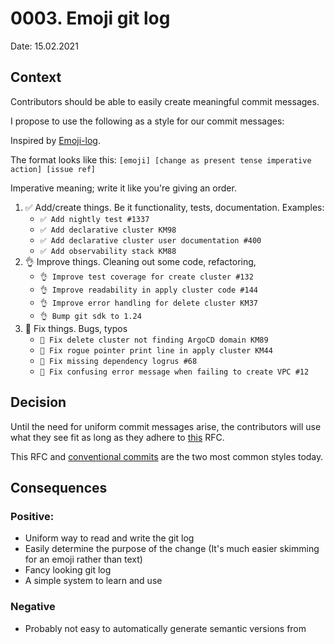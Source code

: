 # 0003. Emoji git log

<!-- 
    Date representing when the RFC was submittet for review 

    Example:
    Date: 08.02.2021
-->
Date: 15.02.2021

## Context

<!--
    Short description of why this decision is needed

    Example:
    We want to better document our decisions
-->

Contributors should be able to easily create meaningful commit messages.

I propose to use the following as a style for our commit messages:

Inspired by [Emoji-log](https://ahmadawais.com/emoji-log/).

The format looks like this:
`[emoji] [change as present tense imperative action] [issue ref]`

Imperative meaning; write it like you're giving an order.

1. ✅ Add/create things. Be it functionality, tests, documentation. Examples:
   - `✅ Add nightly test #1337`
   - `✅ Add declarative cluster KM98`
   - `✅ Add declarative cluster user documentation #400`
   - `✅ Add observability stack KM88`
2. 👌 Improve things. Cleaning out some code, refactoring,
   - `👌 Improve test coverage for create cluster #132`
   - `👌 Improve readability in apply cluster code #144`
   - `👌 Improve error handling for delete cluster KM37`
   - `👌 Bump git sdk to 1.24`
3. 🐛 Fix things. Bugs, typos
   - `🐛 Fix delete cluster not finding ArgoCD domain KM89`
   - `🐛 Fix rogue pointer print line in apply cluster KM44`
   - `🐛 Fix missing dependency logrus #68`
   - `🐛 Fix confusing error message when failing to create VPC #12`

## Decision

<!--
    Short summary of the decision

    Example:
    We've decided to go for AlphaGov's system as explained [here](https://github.com/alphagov/govuk-aws/blob/24d1ea513e58ee938043d71d09815a51229067bf/docs/architecture/decisions/0001-record-architecture-decisions.md)
-->

Until the need for uniform commit messages arise, the contributors will use what they see fit as long as they adhere to
[this](https://github.com/oslokommune/okctl/blob/master/docs/rfc/0002-git-commit-messages.md) RFC.

This RFC and [conventional commits](https://www.conventionalcommits.org/en/v1.0.0/) are the two most common styles today.

## Consequences

<!--
    Short description of positive and negative consequences of the decision

    Example:
    The decisions we deem relevant will be documented in this format here in this folder.
-->

### Positive:
- Uniform way to read and write the git log
- Easily determine the purpose of the change (It's much easier skimming for an emoji rather than text)
- Fancy looking git log
- A simple system to learn and use

### Negative
- Probably not easy to automatically generate semantic versions from
